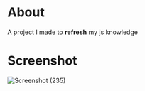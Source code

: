 # About
A project I made to **refresh** my js knowledge 



# Screenshot

![Screenshot (235)](https://user-images.githubusercontent.com/63798421/176710716-0d4293d4-82c9-4b1a-8f2b-68eafdd2a5c0.png)

